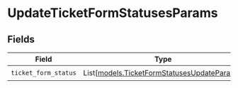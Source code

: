 # UpdateTicketFormStatusesParams


## Fields

| Field                                                                                      | Type                                                                                       | Required                                                                                   | Description                                                                                |
| ------------------------------------------------------------------------------------------ | ------------------------------------------------------------------------------------------ | ------------------------------------------------------------------------------------------ | ------------------------------------------------------------------------------------------ |
| `ticket_form_status`                                                                       | List[[models.TicketFormStatusesUpdateParams](../models/ticketformstatusesupdateparams.md)] | :heavy_check_mark:                                                                         | N/A                                                                                        |
